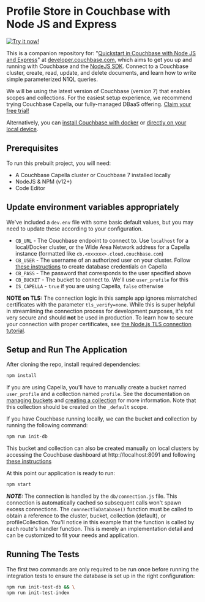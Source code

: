 # Profile Store in Couchbase with Node JS and Express

[![Try it now!](https://da-demo-images.s3.amazonaws.com/runItNow_outline.png?couchbase-example=nodejs-quickstart-repo&source=github)](https://gitpod.io/#https://github.com/couchbase-examples/nodejs-quickstart)

This is a companion repository for: "[Quickstart in Couchbase with Node JS and Express](https://developer.couchbase.com/tutorial-quickstart-nodejs/)" at [developer.couchbase.com](https://developer.couchbase.com), which aims to get you up and running with Couchbase and the [NodeJS SDK](https://docs.couchbase.com/nodejs-sdk/current/hello-world/start-using-sdk.html). Connect to a Couchbase cluster, create, read, update, and delete documents, and learn how to write simple parameterized N1QL queries.

We will be using the latest version of Couchbase (version 7) that enables scopes and collections. For the easiest setup experience, we recommend trying Couchbase Capella, our fully-managed DBaaS offering. [Claim your free trial!](https://cloud.couchbase.com/sign-up)

Alternatively, you can [install Couchbase with docker](https://docs.couchbase.com/server/current/getting-started/do-a-quick-install.html) or [directly on your local device](https://docs.couchbase.com/server/current/install/install-intro.html). 

## Prerequisites

To run this prebuilt project, you will need:

- A Couchbase Capella cluster or Couchbase 7 installed locally
- NodeJS & NPM (v12+)
- Code Editor


## Update environment variables appropriately

We've included a `dev.env` file with some basic default values, but you may need to update these according to your configuration.
- `CB_URL` - The Couchbase endpoint to connect to. Use `localhost` for a local/Docker cluster, or the Wide Area Network address for a Capella instance (formatted like `cb.<xxxxxx>.cloud.couchbase.com`)
- `CB_USER` - The username of an authorized user on your cluster. Follow [these instructions](https://docs.couchbase.com/cloud/clusters/manage-database-users.html#create-database-credentials) to create database credentials on Capella
- `CB_PASS` - The password that corresponds to the user specified above
- `CB_BUCKET` - The bucket to connect to. We'll use `user_profile` for this
- `IS_CAPELLA` - `true` if you are using Capella, `false` otherwise

**NOTE on TLS:** The connection logic in this sample app ignores mismatched certificates with the parameter `tls_verify=none`. While this is super helpful in streamlining the connection process for development purposes, it's not very secure and should **not** be used in production. To learn how to secure your connection with proper certificates, see [the Node.js TLS connection tutorial](https://developer.couchbase.com/tutorial-nodejs-tls-connection).

## Setup and Run The Application

After cloning the repo, install required dependencies:

```sh
npm install
```

If you are using Capella, you'll have to manually create a bucket named `user_profile` and a collection named `profile`. See the documentation on [managing buckets](https://docs.couchbase.com/cloud/clusters/data-service/manage-buckets.html) and [creating a collection](https://docs.couchbase.com/cloud/clusters/data-service/scopes-collections.html#create-a-collection) for more information. Note that this collection should be created on the `_default` scope. 


If you have Couchbase running locally, we can the bucket and collection by running the following command:

```sh
npm run init-db
```

This bucket and collection can also be created manually on local clusters by accessing the Couchbase dashboard at http://localhost:8091 and following [these instructions](https://docs.couchbase.com/server/current/tutorials/buckets-scopes-and-collections.html)

At this point our application is ready to run:

```sh
npm start
```

**_NOTE:_** The connection is handled by the `db/connection.js` file. This connection is automatically cached so subsequent calls won't spawn excess connections. The `connnectToDatabase()` function must be called to obtain a reference to the cluster, bucket, collection (default), or profileCollection. You'll notice in this example that the function is called by each route's handler function. This is merely an implementation detail and can be customized to fit your needs and application.


## Running The Tests

The first two commands are only required to be run once before running the integration tests to ensure the database is set up in the right configuration:

```sh
npm run init-test-db && \
npm run init-test-index
```

